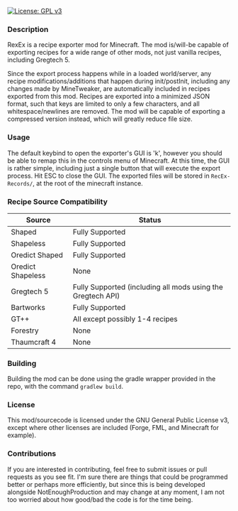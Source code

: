[![License: GPL v3](https://img.shields.io/badge/License-GPLv3-blue.svg)](https://www.gnu.org/licenses/gpl-3.0)
### Description
RexEx is a recipe exporter mod for Minecraft. The mod is/will-be capable of exporting recipes for a wide range of other mods, not just vanilla recipes, including Gregtech 5.

Since the export process happens while in a loaded world/server, any recipe modifications/additions that happen during init/postInit, including any changes made by MineTweaker, are automatically included in recipes exported from this mod. Recipes are exported into a minimized JSON format, such that keys are limited to only a few characters, and all whitespace/newlines are removed. The mod will be capable of exporting a compressed version instead, which will greatly reduce file size.

### Usage
The default keybind to open the exporter's GUI is 'k', however you should be able to remap this in the controls menu of Minecraft. At this time, the GUI is rather simple, including just a single button that will execute the export process. Hit ESC to close the GUI. The exported files will be stored in `RecEx-Records/`, at the root of the minecraft instance.

### Recipe Source Compatibility
| Source | Status |
| ------ | ------ |
| Shaped | Fully Supported |
| Shapeless | Fully Supported |
| Oredict Shaped | Fully Supported |
| Oredict Shapeless | None |
| Gregtech 5 | Fully Supported (including all mods using the Gregtech API) |
| Bartworks | Fully Supported
| GT++ | All except possibly 1-4 recipes
| Forestry | None
| Thaumcraft 4 | None

### Building
Building the mod can be done using the gradle wrapper provided in the repo, with the command `gradlew build`.

### License
This mod/sourcecode is licensed under the GNU General Public License v3, except where other licenses are included (Forge, FML, and Minecraft for example).

### Contributions
If you are interested in contributing, feel free to submit issues or pull requests as you see fit. I'm sure there are things that could be programmed better or perhaps more efficiently, but since this is being developed alongside NotEnoughProduction and may change at any moment, I am not too worried about how good/bad the code is for the time being.